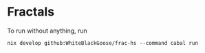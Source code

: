 # Fractals

To run without anything, run
```
nix develop github:WhiteBlackGoose/frac-hs --command cabal run
```

